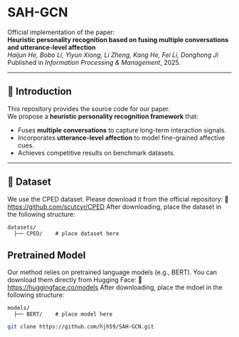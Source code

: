 # SAH-GCN
Official implementation of the paper:  
**Heuristic personality recognition based on fusing multiple conversations and utterance-level affection**  
*Haijun He, Bobo Li, Yiyun Xiong, Li Zheng, Kang He, Fei Li, Donghong Ji*  
Published in *Information Processing & Management*, 2025.

---

## 🚀 Introduction

This repository provides the source code for our paper.  
We propose a **heuristic personality recognition framework** that:  
- Fuses **multiple conversations** to capture long-term interaction signals.  
- Incorporates **utterance-level affection** to model fine-grained affective cues.  
- Achieves competitive results on benchmark datasets.  

---
## 📂 Dataset
We use the CPED dataset. Please download it from the official repository:
🔗 https://github.com/scutcyr/CPED
After downloading, place the dataset in the following structure:

```arduino
datasets/
  ├── CPED/    # place dataset here
```

## Pretrained Model
Our method relies on pretrained language models (e.g., BERT).
You can download them directly from Hugging Face:
🔗 https://huggingface.co/models
After downloading, place the mdoel in the following structure:


```arduino
models/
  ├── BERT/    # place model here
```


```bash
git clone https://github.com/hjh59/SAH-GCN.git
```
